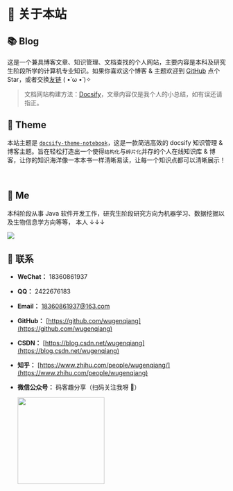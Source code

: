 # 🎉 关于本站

## 📚 Blog

这是一个兼具博客文章、知识管理、文档查找的个人网站，主要内容是本科及研究生阶段所学的计算机专业知识。如果你喜欢这个博客 & 主题欢迎到 [GitHub](https://github.com/wugenqiang/NoteBook) 点个 Star，或者交换[友链](https://notebook.js.org/#/关于/Friends) ( •̀ ω •́ )✧

> 文档网站构建方法：[Docsify](Project/Docsify/)，文章内容仅是我个人的小总结，如有误还请指正。

## 🎨 Theme

本站主题是 [`docsify-theme-notebook`](https://github.com/wugenqiang/NoteBook)，这是一款简洁高效的 docsify 知识管理 & 博客主题。旨在轻松打造出一个使得`结构化`与`碎片化`并存的个人在线知识库 & 博客，让你的知识海洋像一本本书一样清晰易读，让每一个知识点都可以清晰展示！ 

<img src="https://img.shields.io/github/stars/wugenqiang/NoteBook" data-origin="https://img.shields.io/github/stars/wugenqiang/NoteBook" alt=""> 
<img src="https://img.shields.io/github/forks/wugenqiang/NoteBook" data-origin="https://img.shields.io/github/forks/wugenqiang/NoteBook" alt="">



## 🐼 Me

本科阶段从事 Java 软件开发工作，研究生阶段研究方向为机器学习、数据挖掘以及生物信息学方向等等， 本人 ↓↓↓

![](https://gitee.com/wugenqiang/PictureBed/raw/master/NoteBook/20200617115404.jpg)

## 💌 联系

- **WeChat：** 18360861937

- **QQ：** 2422676183

- **Email：** 18360861937@163.com

- **GitHub：** [https://github.com/wugenqiang](https://github.com/wugenqiang)

- **CSDN：** [https://blog.csdn.net/wugenqiang](https://blog.csdn.net/wugenqiang)

- **知乎：** [https://www.zhihu.com/people/wugenqiang/](https://www.zhihu.com/people/wugenqiang)

- **微信公众号：** 码客趣分享（扫码关注我呀 🥤）

  <div ><img src="https://cdn.jsdelivr.net/gh/wugenqiang/PictureBed/images01/20200808182633.jpg" width="200" height="200" /></div>